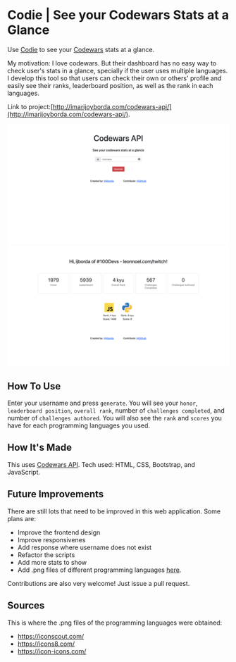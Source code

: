# Codie | See your Codewars Stats at a Glance

Use [Codie](http://imarijoyborda.com/codie/) to see your [Codewars](https://www.codewars.com/) stats at a glance.

My motivation: I love codewars. But their dashboard has no easy way to check user's stats in a glance, specially if the user uses multiple languages. I develop this tool so that users can check their own or others' profile and easily see their ranks, leaderboard position, as well as the rank in each  languages. 

Link to project:[http://imarijoyborda.com/codewars-api/](http://imarijoyborda.com/codewars-api/). 

![Screenshot of Site - 1](assets/readme/codie-1.png)
![Screenshot of Site - 2](assets/readme/codie-2.png)

## How To Use
Enter your username and press `generate`. You will see your `honor`, `leaderboard position`, `overall rank`, number of `challenges completed`, and number of `challenges authored`. You will also see the `rank` and `scores` you have for each programming languages you used.

## How It's Made
This uses [Codewars API](https://dev.codewars.com/#introduction). Tech used: HTML, CSS, Bootstrap, and JavaScript.

## Future Improvements
There are still lots that need to be improved in this web application. Some plans are:
* Improve the frontend design
* Improve responsivenes
* Add response where username does not exist
* Refactor the scripts
* Add more stats to show
* Add .png files of different programming languages [here](https://github.com/ijborda/codewars-api/tree/main/assets/proglang). 

Contributions are also very welcome! Just issue a pull request.

## Sources
This is where the .png files of the programming languages were obtained:
* https://iconscout.com/
* https://icons8.com/
* https://icon-icons.com/
